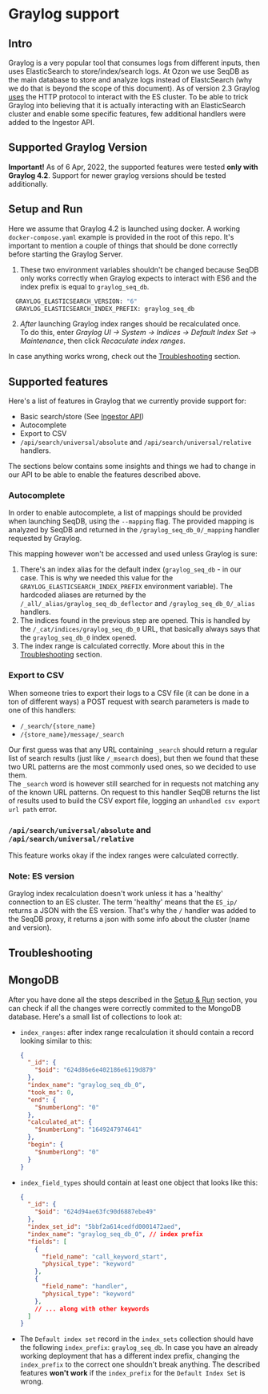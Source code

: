# Graylog support

## Intro
Graylog is a very popular tool that consumes logs from different inputs, then uses ElasticSearch to store/index/search logs. At Ozon we use SeqDB as the main database to store and analyze logs instead of ElastcSearch (why we do that is beyond the scope of this document).
As of version 2.3 Graylog [uses](https://docs.graylog.org/docs/elasticsearch) the HTTP protocol to interact with the ES cluster. 
To be able to trick Graylog into believing that it is actually interacting with an ElasticSearch cluster and enable some specific features, few additional handlers were added to the Ingestor API.

## Supported Graylog Version
**Important!** As of 6 Apr, 2022, the supported features were tested **only with Graylog 4.2**.
Support for newer graylog versions should be tested additionally.

## Setup and Run
Here we assume that Graylog 4.2 is launched using docker. A working `docker-compose.yaml` example is provided in the root of this repo. 
It's important to mention a couple of things that should be done correctly before starting the Graylog Server.
1) These two environment variables shouldn't be changed because SeqDB only works correctly when Graylog expects to interact with ES6 and the index prefix is equal to `graylog_seq_db`.
```bash
  GRAYLOG_ELASTICSEARCH_VERSION: "6"
  GRAYLOG_ELASTICSEARCH_INDEX_PREFIX: graylog_seq_db
```
2) *After* launching Graylog index ranges should be recalculated once.  
  To do this, enter *Graylog UI -> System -> Indices -> Default Index Set -> Maintenance*, then click *Recaculate index ranges*.

In case anything works wrong, check out the [Troubleshooting](#troubleshooting) section.

## Supported features
Here's a list of features in Graylog that we currently provide support for:
- Basic search/store (See [Ingestor API](./ingestor-api))
- Autocomplete
- Export to CSV
- `/api/search/universal/absolute` and `/api/search/universal/relative` handlers.

The sections below contains some insights and things we had to change in our API to be able to enable the features described above.

### Autocomplete
In order to enable autocomplete, a list of mappings should be provided when launching SeqDB, using the `--mapping` flag.
The provided mapping is analyzed by SeqDB and returned in the `/graylog_seq_db_0/_mapping` handler requested by Graylog.  

This mapping however won't be accessed and used unless Graylog is sure:
  1) There's an index alias for the default index (`graylog_seq_db` - in our case. This is why we needed this value for the `GRAYLOG_ELASTICSEARCH_INDEX_PREFIX` environment variable). The hardcoded aliases are returned by the `/_all/_alias/graylog_seq_db_deflector` and `/graylog_seq_db_0/_alias` handlers.
  2) The indices found in the previous step are opened. This is handled by the `/_cat/indices/graylog_seq_db_0` URL, that basically always says that the `graylog_seq_db_0` index `open`ed.
  3) The index range is calculated correctly. More about this in the [Troubleshooting](#troubleshooting) section.

### Export to CSV
When someone tries to export their logs to a CSV file (it can be done in a ton of different ways) a POST request with search parameters is made to one of this handlers:
  - `/_search/{store_name}`
  - `/{store_name}/message/_search`  

Our first guess was that any URL containing `_search` should return a regular list of search results (just like `/_msearch` does), but then we found that these two URL patterns are the most commonly used ones, so we decided to use them.  
The `_search` word is however still searched for in requests not matching any of the known URL patterns.
On request to this handler SeqDB returns the list of results used to build the CSV export file, logging an `unhandled csv export url path` error. 

### `/api/search/universal/absolute` and `/api/search/universal/relative`
This feature works okay if the index ranges were calculated correctly.

### Note: ES version
Graylog index recalculation doesn't work unless it has a 'healthy' connection to an ES cluster. The term 'healthy' means that the `ES_ip/` returns a JSON with the ES version. That's why the `/` handler was added to the SeqDB proxy, it returns a json with some info about the cluster (name and version).


## Troubleshooting
## MongoDB
After you have done all the steps described in the [Setup & Run](#setup-and-run) section, you can check if all the changes were correctly commited to the MongoDB database. Here's a small list of collections to look at:
- `index_ranges`: after index range recalculation it should contain a record looking similar to this:
  ```json
  {
    "_id": { 
      "$oid": "624d86e6e402186e6119d879"
    },
    "index_name": "graylog_seq_db_0",
    "took_ms": 0,
    "end": {
      "$numberLong": "0"
    },
    "calculated_at": {
      "$numberLong": "1649247974641"
    },
    "begin": {
      "$numberLong": "0"
    }
  }
  ```
- `index_field_types` should contain at least one object that looks like this:
  ```json
  {
    "_id": {
      "$oid": "624d94ae63fc90d6887ebe49"
    },
    "index_set_id": "5bbf2a614cedfd0001472aed",
    "index_name": "graylog_seq_db_0", // index prefix
    "fields": [
      {
        "field_name": "call_keyword_start",
        "physical_type": "keyword"
      },
      {
        "field_name": "handler",
        "physical_type": "keyword"
      },
      // ... along with other keywords
    ]
  }
  ```

- The `Default index set` record in the `index_sets` collection should have the following `index_prefix`: `graylog_seq_db`. In case you have an already working deployment that has a different index prefix, changing the `index_prefix` to the correct one shouldn't break anything. The described features **won't work** if the `index_prefix` for the `Default Index Set` is wrong.

